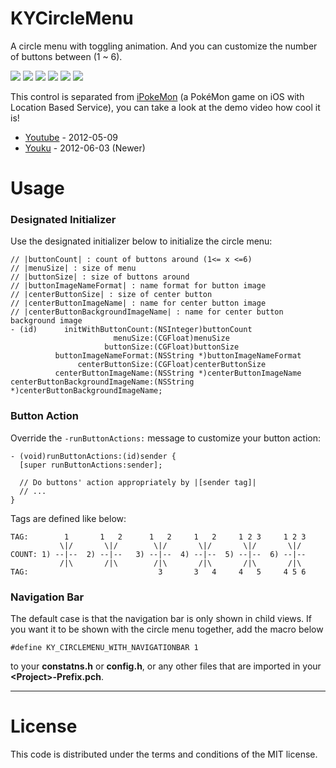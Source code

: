 KYCircleMenu
============

A circle menu with toggling animation. And you can customize the number of buttons between (1 ~ 6).

![](https://raw.github.com/Kjuly/KYCircleMenu/dev/DemoScreenshot/demo_screenshot_1.png)
![](https://raw.github.com/Kjuly/KYCircleMenu/dev/DemoScreenshot/demo_screenshot_2.png)
![](https://raw.github.com/Kjuly/KYCircleMenu/dev/DemoScreenshot/demo_screenshot_3.png)
![](https://raw.github.com/Kjuly/KYCircleMenu/dev/DemoScreenshot/demo_screenshot_4.png)
![](https://raw.github.com/Kjuly/KYCircleMenu/dev/DemoScreenshot/demo_screenshot_5.png)
![](https://raw.github.com/Kjuly/KYCircleMenu/dev/DemoScreenshot/demo_screenshot_6.png)

This control is separated from [iPokeMon](https://github.com/Kjuly/iPokeMon) (a PokéMon game on iOS with Location Based Service), you can take a look at the demo video how cool it is!

- [Youtube](http://www.youtube.com/watch?v=otiBQnwdt0U) - 2012-05-09
- [Youku](http://v.youku.com/v_show/id_XNDA1MjExMDg4.html) - 2012-06-03 (Newer)

# Usage

### Designated Initializer

Use the designated initializer below to initialize the circle menu:

    // |buttonCount| : count of buttons around (1<= x <=6)
    // |menuSize| : size of menu
    // |buttonSize| : size of buttons around
    // |buttonImageNameFormat| : name format for button image
    // |centerButtonSize| : size of center button
    // |centerButtonImageName| : name for center button image
    // |centerButtonBackgroundImageName| : name for center button background image
    - (id)      initWithButtonCount:(NSInteger)buttonCount
                           menuSize:(CGFloat)menuSize
                         buttonSize:(CGFloat)buttonSize
              buttonImageNameFormat:(NSString *)buttonImageNameFormat
                   centerButtonSize:(CGFloat)centerButtonSize
              centerButtonImageName:(NSString *)centerButtonImageName
    centerButtonBackgroundImageName:(NSString *)centerButtonBackgroundImageName;

### Button Action

Override the `-runButtonActions:` message to customize your button action:

    - (void)runButtonActions:(id)sender {
      [super runButtonActions:sender];
  
      // Do buttons' action appropriately by |[sender tag]|
      // ...
    }

Tags are defined like below:

    TAG:        1       1   2      1   2     1   2     1 2 3     1 2 3
               \|/       \|/        \|/       \|/       \|/       \|/
    COUNT: 1) --|--  2) --|--   3) --|--  4) --|--  5) --|--  6) --|--
               /|\       /|\        /|\       /|\       /|\       /|\
    TAG:                             3       3   4     4   5     4 5 6

### Navigation Bar

The default case is that the navigation bar is only shown in child views. If you want it to be shown with the circle menu together, add the macro below

    #define KY_CIRCLEMENU_WITH_NAVIGATIONBAR 1

to your __constatns.h__ or __config.h__, or any other files that are imported in your __\<Project\>-Prefix.pch__.

---
# License

This code is distributed under the terms and conditions of the MIT license.

